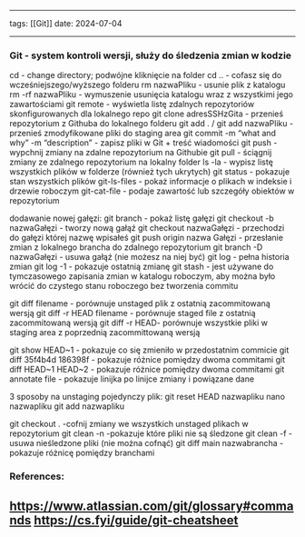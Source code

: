 
--- 
tags: [[Git]]
date: 2024-07-04

---

### Git - system kontroli wersji, służy do śledzenia zmian w kodzie

cd - change directory; podwójne kliknięcie na folder
cd .. - cofasz się do wcześniejszego/wyższego folderu
rm nazwaPliku -  usunie plik z katalogu  
rm -rf nazwaPliku - wymuszenie usunięcia katalogu wraz z wszystkimi jego zawartościami 
git remote - wyświetla listę zdalnych repozytoriów skonfigurowanych dla lokalnego repo 
git clone adresSSHzGita - przenieś repozytorium z Githuba do lokalnego folderu
git add . / git add nazwaPliku - przenieś zmodyfikowane pliki do staging area
git commit -m “what and why” -m “description” - zapisz pliki w Git + treść wiadomości
git push - wypchnij zmiany na zdalne repozytorium na Githubie
git pull - ściągnij zmiany ze zdalnego repozytorium na lokalny folder
ls -la - wypisz listę wszystkich plików w folderze (również tych ukrytych)
git status - pokazuje stan wszystkich plików
git-ls-files - pokaż informacje o plikach w indeksie i drzewie roboczym
git-cat-file - podaje zawartość lub szczegóły obiektów w repozytorium

dodawanie nowej gałęzi:
git branch - pokaż listę gałęzi
git checkout -b nazwaGałęzi - tworzy nową  gałąź
git checkout nazwaGałęzi - przechodzi do gałęzi której nazwę wpisałeś
git push origin nazwa Gałęzi - przesłanie zmian z lokalnego brancha do zdalnego repozytorium
git branch -D nazwaGałęzi - usuwa  gałąź (nie możesz na niej być)
git log - pełna historia zmian
git log -1 - pokazuje ostatnią zmianę
git stash  - jest używane do tymczasowego zapisania zmian w katalogu roboczym, aby można było wrócić do czystego stanu roboczego bez tworzenia commitu


git diff filename - porównuje unstaged plik z ostatnią zacommitowaną wersją
git diff -r HEAD filename - porównuje staged file z ostatnią zacommitowaną wersją
git diff -r HEAD- porównuje wszystkie pliki w staging area z poprzednią zacommittowaną wersją

git show HEAD~1 - pokazuje co się zmieniło w przedostatnim commicie
git diff 35f4b4d 186398f - pokazuje różnice pomiędzy dwoma commitami
git diff HEAD~1 HEAD~2 - pokazuje różnice pomiędzy dwoma commitami
git annotate file - pokazuje linijka po linijce zmiany i powiązane dane

3 sposoby na unstaging pojedynczy plik:
git reset HEAD nazwapliku
nano nazwapliku
git add nazwapliku

git checkout . -cofnij zmiany we wszystkich unstaged plikach w repozytorium
git clean -n -pokazuje które pliki nie są śledzone
git clean -f - usuwa nieśledzone pliki (nie można cofnąć)
git diff main nazwabrancha - pokazuje różnicę pomiędzy branchami
### References:

https://www.atlassian.com/git/glossary#commands
https://cs.fyi/guide/git-cheatsheet 
---



